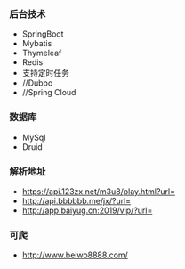 ### 后台技术
- SpringBoot
- Mybatis
- Thymeleaf
- Redis
- 支持定时任务
- //Dubbo
- //Spring Cloud


### 数据库
- MySql
- Druid

### 解析地址
- https://api.123zx.net/m3u8/play.html?url=
- http://api.bbbbbb.me/jx/?url=
- http://app.baiyug.cn:2019/vip/?url=

### 可爬
- http://www.beiwo8888.com/